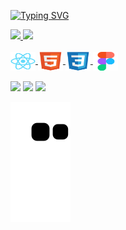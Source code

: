 [![Typing SVG](https://readme-typing-svg.demolab.com?font=Fira+Code&pause=1000&color=ffffff&width=435&lines=Hi%2C+everyone!+I'm+Igor+Moreira.;Welcome+to+my+Github+profile!+)](https://git.io/typing-svg)

<div>
   <a href="https://github.com/iguin777">
  <img height="180em" src="https://github-readme-stats.vercel.app/api?username=iguin777&show_icons=true&theme=dark&include_all_commits=true&count_private=true"/>
  <img height="180em" src="https://github-readme-stats.vercel.app/api/top-langs/?username=iguin777&layout=compact&langs_count=6&theme=dark"/>
</div>

<div style="display: inline_block"><br>
   <img align="center" alt="React" height="30" width="40" src="https://raw.githubusercontent.com/devicons/devicon/master/icons/react/react-original.svg">
  <img align="center" alt="HTML" height="30" width="40" src="https://raw.githubusercontent.com/devicons/devicon/master/icons/html5/html5-original.svg">
  <img align="center" alt="CSS" height="30" width="40" src="https://raw.githubusercontent.com/devicons/devicon/master/icons/css3/css3-original.svg">
   <img align="center" alt="figma" height="30" width="40" src="https://raw.githubusercontent.com/devicons/devicon/master/icons/figma/figma-original.svg">
</div>
<br>
<div> 
  <a href="https://instagram.com/jovem_igu" target="_blank"><img src="https://img.shields.io/badge/-Instagram-%23E4405F?style=for-the-badge&logo=instagram&logoColor=white" target="_blank"></a>
  <a href = "mailto: "><img src="https://img.shields.io/badge/-Gmail-%23333?style=for-the-badge&logo=gmail&logoColor=white" target="_blank"></a>
  <a href="" target="_blank"><img src="https://img.shields.io/badge/-LinkedIn-%230077B5?style=for-the-badge&logo=linkedin&logoColor=white" target="_blank"></a> 
</div>

![Snake animation](https://github.com/iguin777/iguin777/blob/output/github-contribution-grid-snake.svg)

